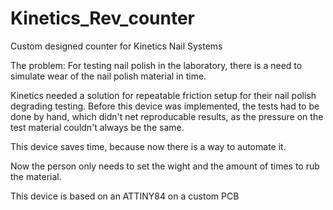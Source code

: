# Kinetics_Rev_counter
Custom designed counter for Kinetics Nail Systems

The problem:
For testing nail polish in the laboratory, there is a need to simulate wear of the nail polish material in time.

Kinetics needed a solution for repeatable friction setup for their nail polish degrading testing. Before this device was implemented, the tests had to be done by hand, which didn't net reproducable results, as the pressure on the test material couldn't always be the same.

This device saves time, because now there is a way to automate it.

Now the person only needs to set the wight and the amount of times to rub the material.

This device is based on an ATTINY84 on a custom PCB
